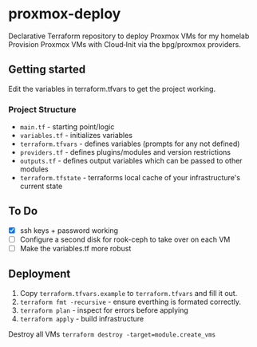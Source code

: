 # proxmox-deploy
Declarative Terraform repository to deploy Proxmox VMs for my homelab
Provision Proxmox VMs with Cloud‑Init via the bpg/proxmox providers.

## Getting started

Edit the variables in terraform.tfvars to get the project working.

### Project Structure

* `main.tf` - starting point/logic
* `variables.tf` - initializes variables
* `terraform.tfvars` - defines variables (prompts for any not defined)
* `providers.tf` - defines plugins/modules and version restrictions
* `outputs.tf` - defines output variables which can be passed to other modules
* `terraform.tfstate` - terraforms local cache of your infrastructure's current state

## To Do

- [x] ssh keys + password working
- [ ] Configure a second disk for rook-ceph to take over on each VM
- [ ] Make the variables.tf more robust

## Deployment

1. Copy `terraform.tfvars.example` to `terraform.tfvars` and fill it out.
2. `terraform fmt -recursive` - ensure everthing is formated correctly.
3. `terraform plan` - inspect for errors before applying
4. `terraform apply` - build infrastructure

Destroy all VMs
`terraform destroy -target=module.create_vms`